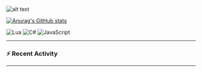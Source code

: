 
![alt text](https://github.com/pvnqu/.github/blob/main/profile/images/pvnqu.jpg "Logo Title Text 1")

[![Anurag's GitHub stats](https://github-readme-stats-delta-ivory.vercel.app/api?username=pvnqu&show_icons=true&theme=shadow_red)](https://github.com/pvnqu/github-readme-stats)

<!--<img src="https://apple-music-readme-rose.vercel.app/.vercel.app/?">-->


![Lua](https://img.shields.io/badge/Lua-2C2D72?style=for-the-badge&logo=lua&logoColor=white)
![C#](https://img.shields.io/badge/C%23-239120?style=for-the-badge&logo=csharp&logoColor=white)
![JavaScript](https://img.shields.io/badge/JavaScript-323330?style=for-the-badge&logo=javascript&logoColor=F7DF1E)


---

### :zap: Recent Activity

<!--START_SECTION:activity-->

<!--END_SECTION:activity-->

---
